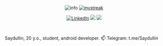 <p align="center"><img src="https://github-stats-alpha.vercel.app/api?username=saydullin&cc=20232A&tc=fff&ic=61D9FA&bc=0000" alt="info" />
<a href="https://github.com/saydullin"><img src="https://github-readme-streak-stats.herokuapp.com/?user=saydullin&theme=react&hide_border=true&card_width=495" alt="mystreak"/></a></p>

<p align="center">
<a href="https://www.linkedin.com/in/saydullin"><img src="https://img.shields.io/badge/LinkedIn-%230077B5.svg?&style=plastic-square&logo=linkedin&logoColor=white" alt="LinkedIn"></a>
<a href="mailto:saydullindev@gmail.com"><img src="https://img.shields.io/badge/Gmail-D14836?&style=plastic-square&logo=gmail&logoColor=white"></a>
<a href="https://t.me/saydullin"><img src="https://img.shields.io/badge/Telegram-0088CC?&style=plastic-square&logo=telegram&logoColor=white"></a></p><br>

Saydullin, 20 y.o., student, android developer.
📫 Telegram: t.me/Saydullin

<!---
Saydullin/Saydullin is a ✨ special ✨ repository because its `README.md` (this file) appears on your GitHub profile.
You can click the Preview link to take a look at your changes.
--->
